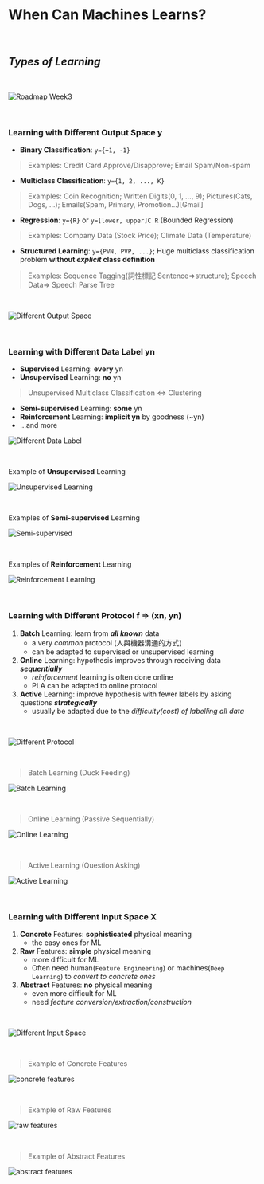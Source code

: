 # When Can Machines Learns?

<br />

## _Types of Learning_

<br />

![Roadmap Week3](https://github.com/linda2020130/Notes_ML-Foundations/blob/master/Pictures/Week%203/roadmap%20w3.PNG)

<br />

### Learning with Different Output Space y

* **Binary Classification**: `y={+1, -1}`
> Examples: Credit Card Approve/Disapprove; Email Spam/Non-spam
* **Multiclass Classification**: `y={1, 2, ..., K}`
> Examples: Coin Recognition; Written Digits(0, 1, ..., 9); Pictures(Cats, Dogs, ...); Emails(Spam, Primary, Promotion...)[Gmail]
* **Regression**: `y={R}` or `y=[lower, upper]C R` (Bounded Regression)
> Examples: Company Data (Stock Price); Climate Data (Temperature)
* **Structured Learning**: `y={PVN, PVP, ...}`; Huge multiclass classification problem **without *explicit* class definition**
> Examples: Sequence Tagging(詞性標記 Sentence=>structure); Speech Data=> Speech Parse Tree

<br />

![Different Output Space](https://github.com/linda2020130/Notes_ML-Foundations/blob/master/Pictures/Week%203/different%20output%20space.PNG)

<br />

### Learning with Different Data Label yn

* **Supervised** Learning: **every** yn
* **Unsupervised** Learning: **no** yn
> Unsupervised Multiclass Classification <=> Clustering
* **Semi-supervised** Learning: **some** yn
* **Reinforcement** Learning: **implicit yn** by goodness (~yn)
* ...and more

![Different Data Label](https://github.com/linda2020130/Notes_ML-Foundations/blob/master/Pictures/Week%203/different%20data%20label.PNG)

<br />

Example of **Unsupervised** Learning

![Unsupervised Learning](https://github.com/linda2020130/Notes_ML-Foundations/blob/master/Pictures/Week%203/unsupervised%20learning.PNG)

<br />

Examples of **Semi-supervised** Learning

![Semi-supervised](https://github.com/linda2020130/Notes_ML-Foundations/blob/master/Pictures/Week%203/semi-supervised.PNG)

<br />

Examples of **Reinforcement** Learning

![Reinforcement Learning](https://github.com/linda2020130/Notes_ML-Foundations/blob/master/Pictures/Week%203/reinforcement%20learning.PNG)

<br />

### Learning with Different Protocol f => (xn, yn)

1. **Batch** Learning: learn from ***all known*** data
    * a very *common* protocol (人與機器溝通的方式)
    * can be adapted to supervised or unsupervised learning
2. **Online** Learning: hypothesis improves through receiving data ***sequentially***
    * *reinforcement* learning is often done online
    * PLA can be adapted to online protocol
3. **Active** Learning: improve hypothesis with fewer labels by asking questions ***strategically***
    * usually be adapted due to the *difficulty(cost) of labelling all data*

<br/>

![Different Protocol](https://github.com/linda2020130/Notes_ML-Foundations/blob/master/Pictures/Week%203/different%20protocol.PNG)

<br />

> Batch Learning (Duck Feeding)

![Batch Learning](https://github.com/linda2020130/Notes_ML-Foundations/blob/master/Pictures/Week%203/batch%20learning.PNG)

<br />

> Online Learning (Passive Sequentially)

![Online Learning](https://github.com/linda2020130/Notes_ML-Foundations/blob/master/Pictures/Week%203/online%20learning.PNG)

<br />

> Active Learning (Question Asking)

![Active Learning](https://github.com/linda2020130/Notes_ML-Foundations/blob/master/Pictures/Week%203/active%20learning.PNG)

<br />

### Learning with Different Input Space X

1. **Concrete** Features: **sophisticated** physical meaning
    * the easy ones for ML
2. **Raw** Features: **simple** physical meaning
    * more difficult for ML
    * Often need human(`Feature Engineering`) or machines(`Deep Learning`) to *convert to concrete ones*
3. **Abstract** Features: **no** physical meaning
    * even more difficult for ML
    * need *feature conversion/extraction/construction*

<br />

![Different Input Space](https://github.com/linda2020130/Notes_ML-Foundations/blob/master/Pictures/Week%203/different%20input%20space.PNG)

<br >

> Example of Concrete Features

![concrete features](https://github.com/linda2020130/Notes_ML-Foundations/blob/master/Pictures/Week%203/concrete%20features.PNG)

<br />

> Example of Raw Features

![raw features](https://github.com/linda2020130/Notes_ML-Foundations/blob/master/Pictures/Week%203/raw%20features.PNG)

<br />

> Example of Abstract Features

![abstract features](https://github.com/linda2020130/Notes_ML-Foundations/blob/master/Pictures/Week%203/abstract%20features.PNG)

<br />



